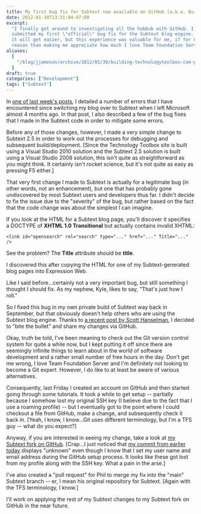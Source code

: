 ```yaml
---
title: My first bug fix for Subtext now available on GitHub (a.k.a. Building TechnologyToolbox.com, part 18)
date: 2012-01-30T13:31:04-07:00
excerpt:
  "I finally got around to investigating all the hubbub with GitHub. I even
  submitted my first \"official\" bug fix for the Subtext blog engine. I'm sure
  it will get easier, but this experience was valuable for me, if for no other
  reason than making me appreciate how much I love Team Foundation Server."
aliases:
  [
    "/blog/jjameson/archive/2012/01/30/building-technologytoolbox-com-part-18.aspx",
  ]
draft: true
categories: ["Development"]
tags: ["Subtext"]
---
```


In
[one of last week's posts](/blog/jjameson/2012/01/23/building-technologytoolbox-com-part-15),
I detailed a number of errors that I have encountered since switching my blog
over to Subtext when I left Microsoft almost 4 months ago. In that post, I also
described a few of the bug fixes that I made in the Subtext code in order to
mitigate some errors.

Before any of those changes, however, I made a very simple change to Subtext 2.5
in order to work out the processes for debugging and subsequent
build/deployment. [Since the Technology Toolbox site is built using a Visual
Studio 2010 solution and the Subtext 2.5 solution is built using a Visual Studio
2008 solution, this isn't quite as straightforward as you might think. It
certainly isn't rocket science, but it's not quite as easy as pressing F5
either.]

That very first change I made to Subtext is actually for a legitimate bug (in
other words, not an enhancement), but one that has probably gone undiscovered by
most Subtext users and developers thus far. I didn't decide to fix the issue due
to the "severity" of the bug, but rather based on the fact that the code change
was about the simplest I can imagine.

If you look at the HTML for a Subtext blog page, you'll discover it specifies a
DOCTYPE of **XHTML 1.0 Transitional** but actually contains invalid XHTML:

```
<link id="opensearch" rel="search" type="..." href="..." Title="..." />
```

See the problem? The **Title** attribute should be **title**.

I discovered this after copying the HTML for one of my Subtext-generated blog
pages into Expression Web.

Like I said before...certainly not a very important bug, but still something I
thought I should fix. As my nephew, Kyle, likes to say, "That's just how I
roll."

So I fixed this bug in my own private build of Subtext way back in September,
but that obviously doesn't help others who are using the Subtext blog engine.
Thanks to
[a recent post by Scott Hanselman](http://www.hanselman.com/blog/GetInvolvedInOpenSourceTodayHowToContributeAPatchToAGitHubHostedOpenSourceProjectLikeCode52.aspx),
I decided to "bite the bullet" and share my changes via GitHub.

Okay, truth be told, I've been meaning to check out the Git version control
system for quite a while now, but I kept putting it off since there are
seemingly infinite things to learn about in the world of software development
and a rather small number of free hours in the day. Don't get me wrong, I love
Team Foundation Server and I'm definitely not looking to become a Git expert.
However, I do like to at least be aware of various alternatives.

Consequently, last Friday I created an account on GitHub and then started going
through some tutorials. It took a while to get setup -- partially because I
somehow lost my original SSH key (I believe due to the fact that I use a roaming
profile) -- but I eventually got to the point where I could checkout a file from
GitHub, make a change, and subsequently check it back in. [Yeah, I know, I
know...Git uses different terminology, but I'm a TFS guy -- what do you expect?]

Anyway, if you are interested in seeing my change, take a look at
[my Subtext fork on GitHub](https://github.com/jeremy-jameson/Subtext).
[Crap...I just noticed that [my commit from earlier today](https://github.com/jeremy-jameson/Subtext/commit/462934a87bd12649582f334545d3586b3c9f93a2)
displays "unknown" even though I know that I set my user name and email address
during the GitHub setup process. It looks like these got lost from my profile
along with the SSH key. What a pain in the arse.]

I've also created a "pull request" for Phil to merge my fix into the "main"
Subtext branch -- er, I mean his original repository for Subtext. [Again with
the TFS terminology, I know.]

I'll work on applying the rest of my Subtext changes to my Subtext fork on
GitHub in the near future.
